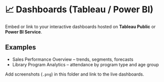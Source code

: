 # 📈 Dashboards (Tableau / Power BI)

Embed or link to your interactive dashboards hosted on **Tableau Public** or **Power BI Service**.

## Examples
- Sales Performance Overview – trends, segments, forecasts
- Library Program Analytics – attendance by program type and age group

Add screenshots (`.png`) in this folder and link to the live dashboards.
